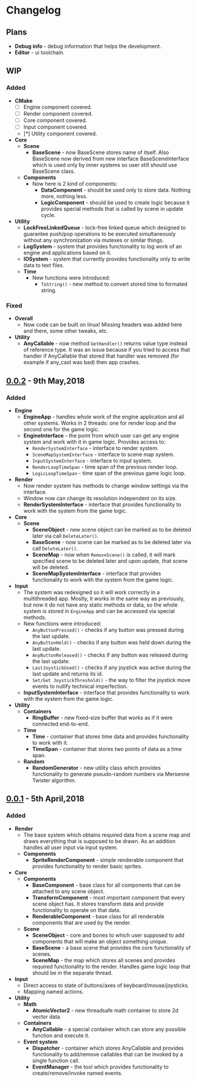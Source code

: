# Changelog

## Plans
- **Debug info** - debug information that helps the development.
- **Editor** - ui toolchain.

## WIP

### Added
- **CMake**
  - [ ] Engine component covered.
  - [ ] Render component covered.
  - [ ] Core component covered.
  - [ ] Input component covered.
  - [*] Utility component covered.
- **Core**
  - **Scene**
    - **BaseScene** - now BaseScene stores name of itself. Also BaseScene now derived from new interface BaseSceneInterface which is used only by inner systems so user still should use BaseScene class.
  - **Components**
    - Now here is 2 kind of components:
      - **DataComponent** - should be used only to store data. Nothing more, nothing less.
      - **LogicComponent** - should be used to create logic because it provides special methods that is called by scene in update cycle.
- **Utility**
  - **LockFreeLinkedQueue** - lock-free linked queue which designed to guarantee push/pop operations to be executed simultaneously without any synchronization via mutexes or similar things.
  - **LogSystem** - system that provides functionality to log work of an engine and applications based on it.
  - **IOSystem** - system that currently provides functionality only to write data to text files.
  - **Time**
    - New functions were introduced:
      - `ToString()` - new method to convert stored time to formated string.

### Fixed
- **Overall**
  - Now code can be built on linux! Missing headers was added here and there, some other tweaks, etc.
- **Utility**
  - **AnyCallable** - now method `GetHandler()` returns value type instead of reference type. It was an issue because if you tried to access that handler if AnyCallable that stored that handler was removed (for example if any_cast was bad) then app crashes.

## [0.0.2] - 9th May,2018

### Added
- **Engine**
  - **EngineApp** - handles whole work of the engine application and all other systems. Works in 2 threads: one for render loop and the second one for the game logic.
  - **EngineInterface** - the point from which user can get any engine system and work with it in game logic. Provides access to:
    - `RenderSystemInterface` - interface to render system.
    - `SceneMapSystemInterface` - interface to scene map system.
    - `InputSystemInterface` - interface to input system.
    - `RenderLoopTimeSpan` - time span of the previous render loop.
    - `LogicLoopTimeSpan` - time span of the previous game logic loop.
- **Render**
  - Now render system has methods to change window settings via the interface.
  - Window now can change its resolution independent on its size.
  - **RenderSystemInterface** - interface that provides functionality to work with the system from the game logic.
- **Core**
  - **Scene**
    - **SceneObject** - new scene object can be marked as to be deleted later via call `DeleteLater()`.
    - **BaseScene** - now scene can be marked as to be deleted later via call `DeleteLater()`.
    - **SceneMap** - now when `RemoveScene()` is called, it will mark specified scene to be deleted later and upon update, that scene will be deleted.
    - **SceneMapSystemInterface** - interface that provides functionality to work with the system from the game logic.
- **Input**
  - The system was redesigned so it will work correctly in a multithreaded app. Mostly, it works in the same way as previously, but now it do not have any static methods or data, so the whole system is stored in `EngineApp` and can be accessed via special methods.
  - New functions were introduced:
    - `AnyButtonPressed()` - checks if any button was pressed during the last update.
    - `AnyButtonHeld()` - checks if any button was held down during the last update.
    - `AnyButtonReleased()` - checks if any button was released during the last update.
    - `LastJoystickUsed()` - checks if any joystick was active during the last update and returns its id.
    - `Set/Get JoystickThreshold()` - the way to filter the joystick move events to nullify technical imperfection.
  - **InputSystemInterface** - interface that provides functionality to work with the system from the game logic.
- **Utility**
  - **Containers**
    - **RingBuffer** - new fixed-size buffer  that works as if it were connected end-to-end.
  - **Time**
    - **Time** - container that stores time data and provides functionality to work with it.
    - **TimeSpan** - container that stores two points of data as a time span.
  - **Random**
    - **RandomGenerator** - new utility class which provides functionality to generate pseudo-random numbers via Mersenne Twister algorithm.

## [0.0.1] - 5th April,2018

### Added
- **Render**
  - The base system which obtains required data from a scene map and draws everything that is supposed to be drawn. As an addition handles all user input via input system.
  - **Components**
    - **SpriteRenderComponent** - simple renderable component that provides functionality to render basic sprites.
- **Core**
  - **Components**
    - **BaseComponent** - base class for all components that can be attached to any scene object.
    - **TransformComponent** - most important component that every scene object has. It stores transform data and provide functionality to operate on that data.
    - **RenderableComponent** - base class for all renderable components that are used by the render.
  - **Scene**
    - **SceneObject** - core and bones to which user supposed to add components that will make an object something unique.
    - **BaseScene** - a base scene that provides the core functionality of scenes.
    - **SceneMap** - the map which stores all scenes and provides required functionality to the render. Handles game logic loop that should be in the separate thread.
- **Input**
  - Direct access to state of buttons/axes of keyboard/mouse/joysticks.
  - Mapping named actions.
- **Utility**
  - **Math**
    - **AtomicVector2** - new threadsafe math container to store 2d vector data.
  - **Containers**
    - **AnyCallable** - a special container which can store any possible function and execute it.
  - **Event system**
    - **Dispatcher** - container which stores AnyCallable and provides functionality to add/remove callables that can be invoked by a single function call.
    - **EventManager** - the tool which provides functionality to create/remove/invoke named events.

[0.0.1]: https://github.com/Vismar/Conure2D/releases/tag/v0.0.1-alpha
[0.0.2]: https://github.com/Vismar/Conure2D/releases/tag/v0.0.2-alpha